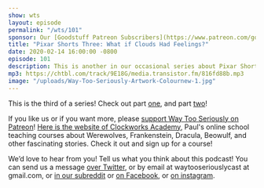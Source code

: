 ```yaml
---
show: wts
layout: episode
permalink: "/wts/101"
sponsor: Our [Goodstuff Patreon Subscribers](https://www.patreon.com/goodstuff "Goodstuff on Patreon") and listeners just like you! Support your favorite podcasts directly to get exclusive unedited episodes and more.
title: "Pixar Shorts Three: What if Clouds Had Feelings?"
date: 2020-02-14 16:00:00 -0800
episode: 101
description: This is another in our occasional series about Pixar Shorts. In this episode we talk about One Man Band, Lifted, Presto, Partly Cloudy, and Day & Night.
mp3: https://chtbl.com/track/9E18G/media.transistor.fm/816fd88b.mp3
image: "/uploads/Way-Too-Seriously-Artwork-Colournew-1.jpg"
---
```


This is the third of a series! Check out part [one](https://goodstuff.fm/wts/93), and part [two](https://goodstuff.fm/wts/95)!

If you like us or if you want more, please [support Way Too Seriously on Patreon](https://www.patreon.com/clockworkscast)! [Here is the website of Clockworks Academy](https://clockworksacademy.com/), Paul's online school teaching courses about Werewolves, Frankenstein, Dracula, Beowulf, and other fascinating stories. Check it out and sign up for a course!

We’d love to hear from you! Tell us what you think about this podcast! You can send us a message [over Twitter](http://www.twitter.com/wtscast), or by email at waytooseriouslycast at gmail.com, or [in our subreddit](https://www.reddit.com/r/Goodstuff_fm/) or [on Facebook](http://www.facebook.com/wtscast), or [on instagram](https://www.instagram.com/waytooseriously/).

